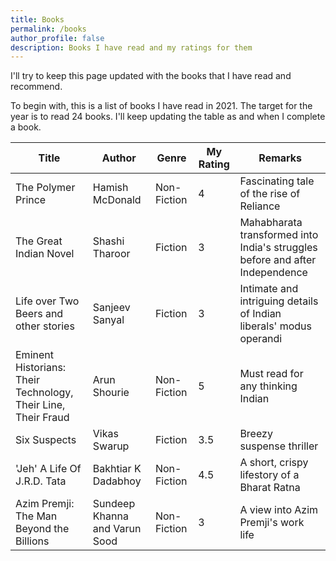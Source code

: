 ```yaml
---
title: Books
permalink: /books
author_profile: false
description: Books I have read and my ratings for them
---
```


I'll try to keep this page updated with the books that I have read and recommend.

To begin with, this is a list of books I have read in 2021. The target for the year is to read 24 books. I'll keep updating the table as and when I complete a book.

| Title | Author | Genre | My Rating | Remarks |
|------|--------|-------|-----------|---------|
| The Polymer Prince | Hamish McDonald | Non-Fiction | 4 | Fascinating tale of the rise of Reliance |
| The Great Indian Novel | Shashi Tharoor | Fiction | 3 | Mahabharata transformed into India's struggles before and after Independence |
| Life over Two Beers and other stories | Sanjeev Sanyal | Fiction | 3 | Intimate and intriguing details of Indian liberals' modus operandi |
| Eminent Historians: Their Technology, Their Line, Their Fraud | Arun Shourie | Non-Fiction | 5 | Must read for any thinking Indian |
| Six Suspects | Vikas Swarup | Fiction | 3.5 | Breezy suspense thriller |
| 'Jeh' A Life Of J.R.D. Tata | Bakhtiar K Dadabhoy | Non-Fiction | 4.5 | A short, crispy lifestory of a Bharat Ratna |
| Azim Premji: The Man Beyond the Billions | Sundeep Khanna and Varun Sood | Non-Fiction | 3 | A view into Azim Premji's work life |
